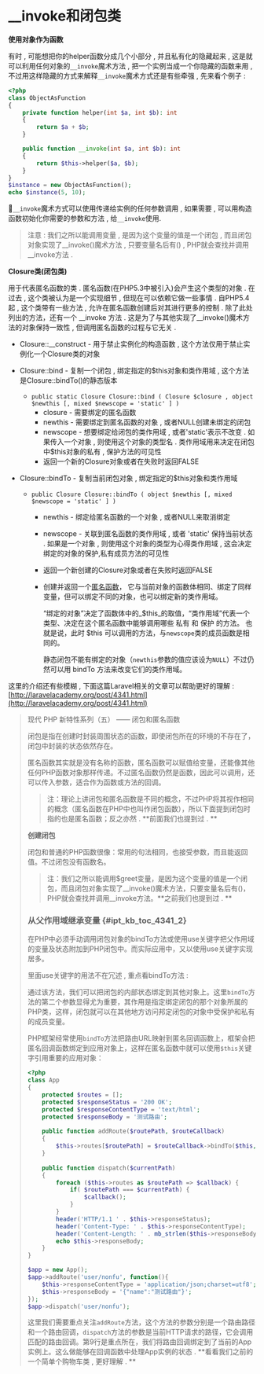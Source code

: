 # \_**\_invoke和闭包类**

**使用对象作为函数**

有时 , 可能想把你的helper函数分成几个小部分 , 并且私有化的隐藏起来 , 这是就可以利用任何对象的`__invoke`魔术方法 , 把一个实例当成一个你隐藏的函数来用 , 不过用这样隐藏的方式来解释`__invoke`魔术方式还是有些牵强 , 先来看个例子 :

```php
<?php
class ObjectAsFunction
{
    private function helper(int $a, int $b): int
    {
        return $a + $b;
    }

    public function __invoke(int $a, int $b): int
    {
        return $this->helper($a, $b);
    }
}
$instance = new ObjectAsFunction();
echo $instance(5, 10);
```

`__invoke`魔术方式可以使用传递给实例的任何参数调用 , 如果需要 , 可以用构造函数初始化你需要的参数和方法 , 给`__invoke`使用.

> 注意 : 我们之所以能调用变量 , 是因为这个变量的值是一个闭包 , 而且闭包对象实现了\_\_invoke\(\)魔术方法 , 只要变量名后有\(\) , PHP就会查找并调用\_\_invoke方法 .

**Closure类\(闭包类\)**

用于代表匿名函数的类 . 匿名函数\(在PHP5.3中被引入\)会产生这个类型的对象 . 在过去 , 这个类被认为是一个实现细节 , 但现在可以依赖它做一些事情 . 自PHP5.4起 , 这个类带有一些方法 , 允许在匿名函数创建后对其进行更多的控制 . 除了此处列出的方法，还有一个 \_\_invoke 方法 . 这是为了与其他实现了\_\_invoke\(\)魔术方法的对象保持一致性 , 但调用匿名函数的过程与它无关 .

* Closure::\_\_construct - 用于禁止实例化的构造函数 , 这个方法仅用于禁止实例化一个Closure类的对象
* Closure::bind - 复制一个闭包 , 绑定指定的$this对象和类作用域 , 这个方法是Closure::bindTo\(\)的静态版本 
  * `public static Closure Closure::bind ( Closure $closure , object $newthis [, mixed $newscope = 'static' ] )`
    * closure - 需要绑定的匿名函数
    * newthis - 需要绑定到匿名函数的对象 , 或者NULL创建未绑定的闭包
    * newscope - 想要绑定给闭包的类作用域 , 或者'static'表示不改变 . 如果传入一个对象 , 则使用这个对象的类型名 . 类作用域用来决定在闭包中$this对象的私有 , 保护方法的可见性
    * 返回一个新的Closure对象或者在失败时返回FALSE
* Closure::bindTo - 复制当前闭包对象 , 绑定指定的$this对象和类作用域

  * `public Closure Closure::bindTo ( object $newthis [, mixed $newscope = 'static' ] )`

    * newthis - 绑定给匿名函数的一个对象 , 或者NULL来取消绑定
    * newscope - 关联到匿名函数的类作用域 , 或者 'static' 保持当前状态 . 如果是一个对象 , 则使用这个对象的类型为心得类作用域 , 这会决定绑定的对象的保护,私有成员方法的可见性
    * 返回一个新创建的Closure对象或者在失败时返回FALSE
    * 创建并返回一个[匿名函数](http://php.net/manual/zh/functions.anonymous.php)， 它与当前对象的函数体相同、绑定了同样变量，但可以绑定不同的对象，也可以绑定新的类作用域。

      “绑定的对象”决定了函数体中的_$this_的取值，“类作用域”代表一个类型、决定在这个匿名函数中能够调用哪些 私有 和 保护 的方法。 也就是说，此时 $this 可以调用的方法，与`newscope`类的成员函数是相同的。

      静态闭包不能有绑定的对象（`newthis`参数的值应该设为`NULL`）不过仍然可以用 bindTo 方法来改变它们的类作用域。

这里的介绍还有些模糊 , 下面这篇Laravel相关的文章可以帮助更好的理解 : [http://laravelacademy.org/post/4341.html](http://laravelacademy.org/post/4341.html)

> 现代 PHP 新特性系列（五） —— 闭包和匿名函数
>
> 闭包是指在创建时封装周围状态的函数，即使闭包所在的环境的不存在了，闭包中封装的状态依然存在。
>
> 匿名函数其实就是没有名称的函数，匿名函数可以赋值给变量，还能像其他任何PHP函数对象那样传递。不过匿名函数仍然是函数，因此可以调用，还可以传入参数，适合作为函数或方法的回调。
>
> > 注：理论上讲闭包和匿名函数是不同的概念，不过PHP将其视作相同的概念（匿名函数在PHP中也叫作闭包函数），所以下面提到闭包时指的也是匿名函数；反之亦然 . **前面我们也提到过 . **
>
> **创建闭包**
>
> 闭包和普通的PHP函数很像：常用的句法相同，也接受参数，而且能返回值。不过闭包没有函数名。
>
> > 注：我们之所以能调用$greet变量，是因为这个变量的值是一个闭包，而且闭包对象实现了\_\_invoke\(\)魔术方法，只要变量名后有\(\)，PHP就会查找并调用\_\_invoke方法。**之前我们也提到过 . **
>
> ### **从父作用域继承变量** {#ipt_kb_toc_4341_2}
>
> 在PHP中必须手动调用闭包对象的bindTo方法或使用use关键字把父作用域的变量及状态附加到PHP闭包中。而实际应用中，又以使用use关键字实现居多。
>
> 里面use关键字的用法不在冗述 , 重点看bindTo方法 :
>
> 通过该方法，我们可以把闭包的内部状态绑定到其他对象上。这里`bindTo`方法的第二个参数显得尤为重要，其作用是指定绑定闭包的那个对象所属的PHP类，这样，闭包就可以在其他地方访问邦定闭包的对象中受保护和私有的成员变量。
>
> PHP框架经常使用`bindTo`方法把路由URL映射到匿名回调函数上，框架会把匿名回调函数绑定到应用对象上，这样在匿名函数中就可以使用`$this`关键字引用重要的应用对象：
>
> ```php
> <?php
> class App
> {
>     protected $routes = [];
>     protected $responseStatus = '200 OK';
>     protected $responseContentType = 'text/html';
>     protected $responseBody = '测试路由';
>     
>     public function addRoute($routePath, $routeCallback)
>     {
>         $this->routes[$routePath] = $routeCallback->bindTo($this, __CLASS__);
>     }
>     
>     public function dispatch($currentPath)
>     {
>         foreach ($this->routes as $routePath => $callback) {
>             if( $routePath === $currentPath) {
>                 $callback();
>             }
>         }
>         header('HTTP/1.1 ' . $this->responseStatus);
>         header('Content-Type: ' . $this->responseContentType);
>         header('Content-Length: ' . mb_strlen($this->responseBody));
>         echo $this->responseBody;
>     }
> }
>
> $app = new App();
> $app->addRoute('user/nonfu', function(){
>     $this->responseContentType = 'application/json;charset=utf8';
>     $this->responseBody = '{"name":"测试路由"}';
> });
> $app->dispatch('user/nonfu');
> ```
>
> 这里我们需要重点关注`addRoute`方法，这个方法的参数分别是一个路由路径和一个路由回调，`dispatch`方法的参数是当前HTTP请求的路径，它会调用匹配的路由回调。第9行是重点所在，我们将路由回调绑定到了当前的App实例上。这么做能够在回调函数中处理App实例的状态 . **看看我们之前的一个简单个购物车类 , 更好理解 . **



